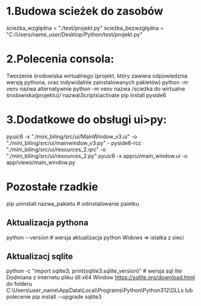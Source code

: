 
# 1.Budowa scieżek  do zasobów
ścieżka_względna = "./test/projekt.py"
ścieżka_bezwzględna  = "C:/Users/name_user/Desktop/Python/test/projekt.py"


# 2.Polecenia consola:
Tworzenie środowiska wirtualnego (projekt, który zawiera odpowiedznia wersję pythona, oraz indywidalnie zainstalowanych pakietów)
python -m venv nazwa  alternatywnie python -m venv nazwa /scieżka do wirtualne środowiska(projektu)/
nazwa\Scripts\activate
pip install pyside6


# 3.Dodatkowe do obsługi ui>py: 
pyuic6 -x "./mini_biling/src/ui/MainWindow_v3.ui" -o "./mini_biling/src/ui/mainwindow_v3.py" -
pyside6-rcc  "./mini_biling/src/ui/resources_2.qrc" -o "./mini_biling/src/ui/resources_2.py" 
pyuic6 -x  app/ui/main_window.ui -o app/views/main_window.py   

# Pozostałe rzadkie 
pip uninstall nazwa_pakietu  # odinstalowanie paietku 


## Aktualizacja pythona
python --version # wersja 
aktualizacja python Widows => istalka z sieci 

## Aktualizacj sqlite
python -c "import sqlite3; print(sqlite3.sqlite_version)" # wersja sql lite
Dodmiana z internetu pliku dll x64 Window https://sqlite.org/download.html do folderu C:\Users\user_name\AppData\Local\Programs\Python\Python312\DLLs
lub polecenie pip install --upgrade sqlite3

